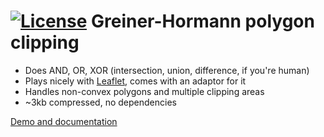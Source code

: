 [![License](http://img.shields.io/badge/license-MIT-brightgreen.svg)](http://opensource.org/licenses/MIT)
Greiner-Hormann polygon clipping
================================

 * Does AND, OR, XOR (intersection, union, difference, if you're human)
 * Plays nicely with [Leaflet](http://github.com/leaflet/leaflet/), comes with an adaptor for it
 * Handles non-convex polygons and multiple clipping areas
 * ~3kb compressed, no dependencies

[Demo and documentation](http://w8r.github.io/GreinerHormann/)
